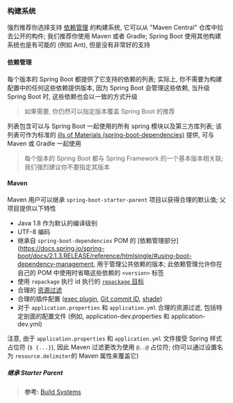 ### 构建系统
强烈推荐你选择支持 [依赖管理](https://docs.spring.io/spring-boot/docs/2.1.3.RELEASE/reference/htmlsingle/#using-boot-dependency-management) 的构建系统, 它可以从 "Maven Central" 仓库中拉去公开的构件; 我们推荐你使用 Maven 或者 Gradle; Spring Boot 使用其他构建系统也是有可能的 (例如 Ant), 但是没有非常好的支持

#### 依赖管理
每个版本的 Spring Boot 都提供了它支持的依赖的列表; 实际上, 你不需要为构建配置中的任何这些依赖提供版本, 因为 Spring Boot 会管理这些依赖, 当升级 Spring Boot 时, 这些依赖也会以一致的方式升级
>如果需要, 你仍然可以指定版本覆盖 Spring Boot 的推荐

列表包含可以与 Spring Boot 一起使用的所有 spring 模块以及第三方库列表; 该列表可作为标准的 [ills of Materials (spring-boot-dependencies)](https://docs.spring.io/spring-boot/docs/2.1.3.RELEASE/reference/htmlsingle/#using-boot-maven-without-a-parent) 提供, 可与 Maven 或 Gradle 一起使用
>每个版本的 Spring Boot 都与 Spring Framework 的一个基本版本相关联; 我们强烈建议你不要指定其版本

#### Maven
Maven 用户可以继承 `spring-boot-starter-parent` 项目以获得合理的默认值; 父项目提供以下特性
- Java 1.8 作为默认的编译级别
- UTF-8 编码
- 继承自 `spring-boot-dependencies` POM 的 [依赖管理部分](https://docs.spring.io/spring-boot/docs/2.1.3.RELEASE/reference/htmlsingle/#using-boot-dependency-management, 用于管理公共依赖的版本; 此依赖管理允许你在自己的 POM 中使用时省略这些依赖的 `<version>` 标签
- 使用 `repackage` 执行 id 执行的 [`repackage` 目标](https://docs.spring.io/spring-boot/docs/2.1.3.RELEASE/maven-plugin/repackage-mojo.html)
- 合理的 [资源过滤](https://maven.apache.org/plugins/maven-resources-plugin/examples/filter.html)
- 合理的插件配置 ([exec plugin](http://www.mojohaus.org/exec-maven-plugin/), [Git commit ID](https://github.com/ktoso/maven-git-commit-id-plugin), [shade](https://maven.apache.org/plugins/maven-shade-plugin/))
- 对于 `application.properties` 和 `application.yml` 合理的资源过滤, 包括特定剖面的配置文件 (例如, application-dev.properties 和 application-dev.yml)

注意, 由于 `application.properties` 和 `application.yml` 文件接受 Spring 样式占位符 (`$ {...}`), 因此 Maven 过滤更改为使用 `@..@` 占位符; (你可以通过设置名为 `resource.delimiter`的 Maven 属性来覆盖它)

##### 继承 Starter Parent




>**参考:**
[Build Systems](https://docs.spring.io/spring-boot/docs/2.1.3.RELEASE/reference/htmlsingle/#using-boot-build-systems)
